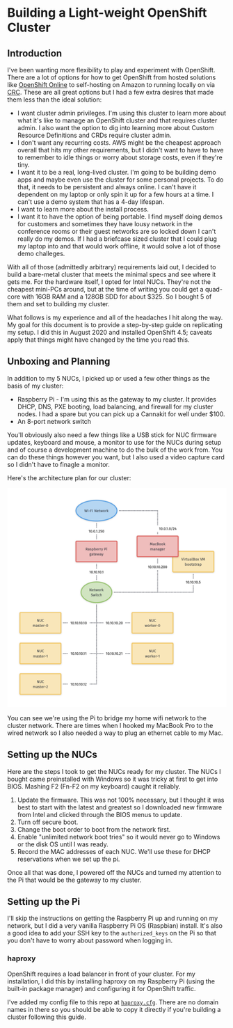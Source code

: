 # Building a Light-weight OpenShift Cluster

## Introduction

I've been wanting more flexibility to play and experiment with OpenShift. There are a lot of options for how to get OpenShift from hosted solutions like [OpenShift Online](https://www.openshift.com/products/online/) to self-hosting on Amazon to running locally on via [CRC](https://github.com/code-ready/crc). These are all great options but I had a few extra desires that made them less than the ideal solution:

* I want cluster admin privileges. I'm using this cluster to learn more about what it's like to manage an OpenShift cluster and that requires cluster admin. I also want the option to dig into learning more about Custom Resource Definitions and CRDs require cluster admin.
* I don't want any recurring costs. AWS might be the cheapest approach overall that hits my other requirements, but I didn't want to have to have to remember to idle things or worry about storage costs, even if they're tiny.
* I want it to be a real, long-lived cluster. I'm going to be building demo apps and maybe even use the cluster for some personal projects. To do that, it needs to be persistent and always online. I can't have it dependent on my laptop or only spin it up for a few hours at a time. I can't use a demo system that has a 4-day lifespan.
* I want to learn more about the install process.
* I want it to have the option of being portable. I find myself doing demos for customers and sometimes they have lousy network in the conference rooms or their guest networks are so locked down I can't really do my demos. If I had a briefcase sized cluster that I could plug my laptop into and that would work offline, it would solve a lot of those demo challeges.

With all of those (admittedly arbitrary) requirements laid out, I decided to build a bare-metal cluster that meets the minimal specs and see where it gets me. For the hardware itself, I opted for Intel NUCs. They're not the cheapest mini-PCs around, but at the time of writing you could get a quad-core with 16GB RAM and a 128GB SDD for about $325. So I bought 5 of them and set to building my cluster.

What follows is my experience and all of the headaches I hit along the way. My goal for this document is to provide a step-by-step guide on replicating my setup. I did this in August 2020 and installed OpenShift 4.5; caveats apply that things might have changed by the time you read this.

## Unboxing and Planning

In addition to my 5 NUCs, I picked up or used a few other things as the basis of my cluster:

* Raspberry Pi - I'm using this as the gateway to my cluster. It provides DHCP, DNS, PXE booting, load balancing, and firewall for my cluster nodes. I had a spare but you can pick up a Cannakit for well under $100.
* An 8-port network switch

You'll obviously also need a few things like a USB stick for NUC firmware updates, keyboard and mouse, a monitor to use for the NUCs during setup and of course a development machine to do the bulk of the work from. You can do these things however you want, but I also used a video capture card so I didn't have to finagle a monitor.

Here's the architecture plan for our cluster:

![Cluster Architecture](cluster-arch.png)

You can see we're using the Pi to bridge my home wifi network to the cluster network. There are times when I hooked my MacBook Pro to the wired network so I also needed a way to plug an ethernet cable to my Mac.

## Setting up the NUCs

Here are the steps I took to get the NUCs ready for my cluster. The NUCs I bought came preinstalled with Windows so it was tricky at first to get into BIOS. Mashing F2 (Fn-F2 on my keyboard) caught it reliably.

1. Update the firmware. This was not 100% necessary, but I thought it was best to start with the latest and greatest so I downloaded new firmware from Intel and clicked through the BIOS menus to update.
2. Turn off secure boot.
3. Change the boot order to boot from the network first.
4. Enable "unlimited network boot tries" so it would never go to Windows or the disk OS until I was ready.
5. Record the MAC addresses of each NUC. We'll use these for DHCP reservations when we set up the pi.

Once all that was done, I powered off the NUCs and turned my attention to the Pi that would be the gateway to my cluster.

## Setting up the Pi

I'll skip the instructions on getting the Raspberry Pi up and running on my network, but I did a very vanilla Raspberry Pi OS (Raspbian) install. It's also a good idea to add your SSH key to the `authorized_keys` on the Pi so that you don't have to worry about password when logging in.

### haproxy

OpenShift requires a load balancer in front of your cluster. For my installation, I did this by installing haproxy on my Raspberry Pi (using the built-in package manager) and configuring it for OpenShift traffic.

I've added my config file to this repo at [`haproxy.cfg`](haproxy.cfg). There are no domain names in there so you should be able to copy it directly if you're building a cluster following this guide.
